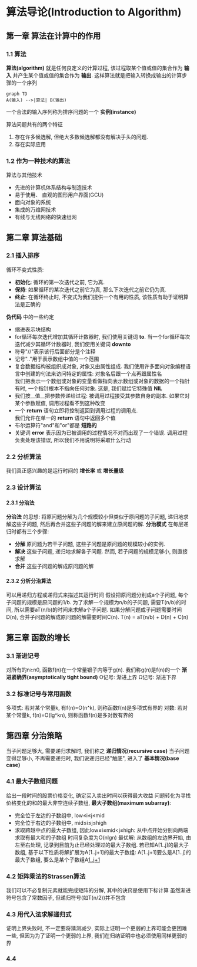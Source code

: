 # 算法导论(Introduction to Algorithm)
## 第一章 算法在计算中的作用
### 1.1 算法
__算法(algorithm)__ 就是任何良定义的计算过程, 该过程取某个值或值的集合作为 __输入__ 并产生某个值或值的集合作为 __输出__. 这样算法就是把输入转换成输出的计算步骤的一个序列
```mermaid
graph TD
A(输入) -->|算法| B(输出)
```  
一个合法的输入序列称为排序问题的一个 __实例(instance)__

算法问题共有的两个特征
1. 存在许多候选解, 但绝大多数候选解都没有解决手头的问题.
2. 存在实际应用

### 1.2 作为一种技术的算法
算法与其他技术
- 先进的计算机体系结构与制造技术
- 易于使用、 直观的图形用户界面(GCU)
- 面向对象的系统
- 集成的万维网技术
- 有线与无线网络的快速组网

## 第二章 算法基础
### 2.1 插入排序
循环不变式性质:
- __初始化__: 循环的第一次迭代之前, 它为真.
- __保持__: 如果循环的某次迭代之前它为真, 那么下次迭代之前它仍为真.
- __终止__: 在循环终止时, 不变式为我们提供一个有用的性质, 该性质有助于证明算法是正确的

__伪代码__ 中的一些约定
- 缩进表示块结构
- for循环每次迭代增加其循环计数器时, 我们使用关键词 __to__. 当一个for循环每次迭代减少其循环计数器时, 我们使用关键词 __downto__
- 符号"//"表示该行后面部分是个注释
- 记号".."用于表示数组中值的一个范围
- 复合数据结构被组织成对象, 对象又由属性组成. 我们使用许多面向对象编程语言中创建的句法来访问特定的属性: 对象名后跟一个点再跟属性名  
  我们把表示一个数组或对象的变量看做指向表示数组或对象的数据的一个指针  
  有时, 一个指针根本不指向任何对象. 这是, 我们赋给它特殊值 __NIL__
- 我们按__值__把参数传递给过程: 被调用过程接受其参数自身的副本. 如果它对某个参数赋值, 调用过程看不到这种改变
- 一个 __return__ 语句立即将控制返回到调用过程的调用点.  
  我们允许在单一的 __return__ 语句中返回多个值
- 布尔运算符"and"和"or"都是 __短路的__
- 关键词 __error__ 表示因为已被调用的过程情况不对而出现了一个错误. 调用过程负责处理该错误, 所以我们不用说明将采取什么行动

### 2.2 分析算法
我们真正感兴趣的是运行时间的 __增长率__ 或 __增长量级__

### 2.3 设计算法
#### 2.3.1 分治法
__分治法__ 的思想: 将原问题分解为几个规模较小但类似于原问题的子问题, 递归地求解这些子问题, 然后再合并这些子问题的解来建立原问题的解.
__分治模式__ 在每层递归时都有三个步骤:
- __分解__ 原问题为若干子问题, 这些子问题是原问题的规模较小的实例.
- __解决__ 这些子问题, 递归地求解各子问题. 然而, 若子问题的规模足够小, 则直接求解
- __合并__ 这些子问题的解成原问题的解

#### 2.3.2 分析分治算法
可以用递归方程或递归式来描述其运行时间
假设把原问题分别成a个子问题, 每个子问题的规模是原问题的1/b. 为了求解一个规模为n/b的子问题, 需要T(n/b)的时间, 所以需要aT(n/b)的时间来求解a个子问题. 如果分解问题成子问题需要时间D(n), 合并子问题的解成原问题的解需要时间C(n).
T(n) = aT(n/b) + D(n) + C(n)

## 第三章 函数的增长
### 3.1 渐进记号
对所有的n≥n0, 函数f(n)在一个常量银子内等于g(n). 我们称g(n)是f(n)的一个 __渐进紧确界(asymptotically tight bound)__
O记号: 渐进上界
Ω记号: 渐进下界

### 3.2 标准记号与常用函数
多项式: 若对某个常量k, 有f(n)=O(n^k), 则称函数f(n)是多项式有界的
对数: 若对某个常量k, f(n)=O(lg^kn), 则称函数f(n)是多对数有界的

## 第四章 分治策略
当子问题足够大, 需要递归求解时, 我们称之 __递归情况(recursive case)__
当子问题变得足够小, 不再需要递归时, 我们说递归已经"触底", 进入了 __基本情况(base case)__

### 4.1 最大子数组问题
给出一段时间的股票价格变化, 确定买入卖出时间以获得最大收益
问题转化为寻找价格变化的和的最大非空连续子数组, __最大子数组(maximum subarray)__:
- 完全位于左边的子数组中, low≤i≤j≤mid
- 完全位于右边的子数组中, mid≤i≤j≤high
- 求取跨越中点的最大子数组, 因此low≤i≤mid<j≤high:
从中点开始分别向两端求取有最大和的子数组
时间复杂度为O(nlgn)
最优解:
从数组的左边界开始, 由左至右处理, 记录到目前为止已经处理过的最大子数组. 若已知A[1..j]的最大子数组, 基于以下性质将解扩展为A[1..j+1]的最大子数组: A[1..j+1]要么是A[1..j]的最大子数组, 要么是某个子数组A[1..j+1](1≤i≤j)

### 4.2 矩阵乘法的Strassen算法
我们可以不必复制元素就能完成矩阵的分解, 其中的诀窍是使用下标计算
虽然渐进符号包含了常数因子, 但递归符号(如T(n/2))并不包含

### 4.3 用代入法求解递归式
证明上界失败时, 不一定要将猜测减少, 实际上证明一个更弱的上界可能会更困难一些, 但因为为了证明一个更弱的上界, 我们在归纳证明中也必须使用同样更弱的界

### 4.4
